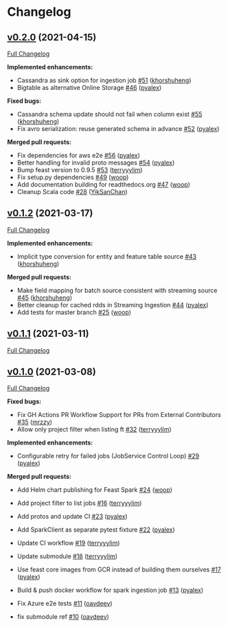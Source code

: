 # Changelog

## [v0.2.0](https://github.com/feast-dev/feast-spark/tree/v0.2.0) (2021-04-15)

[Full Changelog](https://github.com/feast-dev/feast-spark/compare/v0.1.2...v0.2.0)

**Implemented enhancements:**

- Cassandra as sink option for ingestion job [\#51](https://github.com/feast-dev/feast-spark/pull/51) ([khorshuheng](https://github.com/khorshuheng))
- Bigtable as alternative Online Storage [\#46](https://github.com/feast-dev/feast-spark/pull/46) ([pyalex](https://github.com/pyalex))

**Fixed bugs:**

- Cassandra schema update should not fail when column exist [\#55](https://github.com/feast-dev/feast-spark/pull/55) ([khorshuheng](https://github.com/khorshuheng))
- Fix avro serialization: reuse generated schema in advance [\#52](https://github.com/feast-dev/feast-spark/pull/52) ([pyalex](https://github.com/pyalex))

**Merged pull requests:**

- Fix dependencies for aws e2e [\#56](https://github.com/feast-dev/feast-spark/pull/56) ([pyalex](https://github.com/pyalex))
- Better handling for invalid proto messages [\#54](https://github.com/feast-dev/feast-spark/pull/54) ([pyalex](https://github.com/pyalex))
- Bump feast version to 0.9.5 [\#53](https://github.com/feast-dev/feast-spark/pull/53) ([terryyylim](https://github.com/terryyylim))
- Fix setup.py dependencies [\#49](https://github.com/feast-dev/feast-spark/pull/49) ([woop](https://github.com/woop))
- Add documentation building for readthedocs.org [\#47](https://github.com/feast-dev/feast-spark/pull/47) ([woop](https://github.com/woop))
- Cleanup Scala code [\#28](https://github.com/feast-dev/feast-spark/pull/28) ([YikSanChan](https://github.com/YikSanChan))

## [v0.1.2](https://github.com/feast-dev/feast-spark/tree/v0.1.2) (2021-03-17)

[Full Changelog](https://github.com/feast-dev/feast-spark/compare/v0.1.1...v0.1.2)

**Implemented enhancements:**

- Implicit type conversion for entity and feature table source [\#43](https://github.com/feast-dev/feast-spark/pull/43) ([khorshuheng](https://github.com/khorshuheng))

**Merged pull requests:**

- Make field mapping for batch source consistent with streaming source [\#45](https://github.com/feast-dev/feast-spark/pull/45) ([khorshuheng](https://github.com/khorshuheng))
- Better cleanup for cached rdds in Streaming Ingestion [\#44](https://github.com/feast-dev/feast-spark/pull/44) ([pyalex](https://github.com/pyalex))
- Add tests for master branch [\#25](https://github.com/feast-dev/feast-spark/pull/25) ([woop](https://github.com/woop))

## [v0.1.1](https://github.com/feast-dev/feast-spark/tree/v0.1.1) (2021-03-11)

[Full Changelog](https://github.com/feast-dev/feast-spark/compare/v0.1.0...v0.1.1)

## [v0.1.0](https://github.com/feast-dev/feast-spark/tree/v0.1.0) (2021-03-08)

[Full Changelog](https://github.com/feast-dev/feast-spark/compare/92043a1f67043f531ab76ac2093d0ca604afd825...v0.1.0)

**Fixed bugs:**

- Fix GH Actions PR Workflow Support for PRs from External Contributors [\#35](https://github.com/feast-dev/feast-spark/pull/35) ([mrzzy](https://github.com/mrzzy))
- Allow only project filter when listing ft [\#32](https://github.com/feast-dev/feast-spark/pull/32) ([terryyylim](https://github.com/terryyylim))


**Implemented enhancements:**

- Configurable retry for failed jobs \(JobService Control Loop\) [\#29](https://github.com/feast-dev/feast-spark/pull/29) ([pyalex](https://github.com/pyalex))


**Merged pull requests:**

- Add Helm chart publishing for Feast Spark [\#24](https://github.com/feast-dev/feast-spark/pull/24) ([woop](https://github.com/woop))
- Add project filter to list jobs [\#16](https://github.com/feast-dev/feast-spark/pull/16) ([terryyylim](https://github.com/terryyylim))

- Add protos and update CI [\#23](https://github.com/feast-dev/feast-spark/pull/23) ([pyalex](https://github.com/pyalex))
- Add SparkClient as separate pytest fixture [\#22](https://github.com/feast-dev/feast-spark/pull/22) ([pyalex](https://github.com/pyalex))
- Update CI workflow [\#19](https://github.com/feast-dev/feast-spark/pull/19) ([terryyylim](https://github.com/terryyylim))
- Update submodule [\#18](https://github.com/feast-dev/feast-spark/pull/18) ([terryyylim](https://github.com/terryyylim))
- Use feast core images from GCR instead of building them ourselves [\#17](https://github.com/feast-dev/feast-spark/pull/17) ([pyalex](https://github.com/pyalex))
- Build & push docker workflow for spark ingestion job [\#13](https://github.com/feast-dev/feast-spark/pull/13) ([pyalex](https://github.com/pyalex))
- Fix Azure e2e tests [\#11](https://github.com/feast-dev/feast-spark/pull/11) ([oavdeev](https://github.com/oavdeev))
- fix submodule ref [\#10](https://github.com/feast-dev/feast-spark/pull/10) ([oavdeev](https://github.com/oavdeev))